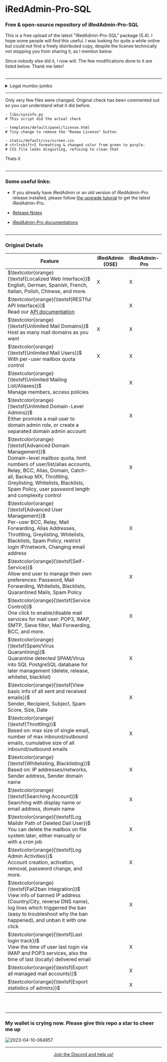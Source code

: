# iRedAdmin-Pro-SQL

### Free & open-source repository of iRedAdmin-Pro-SQL

This is a free upload of the latest "iRedAdmin-Pro-SQL" package (5.4). I hope some people will find this useful. I was looking for quite a while online but could not find a freely distributed copy, despite the license technically not stopping you from sharing it, as I mention below.

Since nobody else did it, I now will. The few modifications done to it are listed below. Thank me later! <br><br>

-----
<details>
  <summary>Legal mumbo-jumbo</summary>

  ### yoUrE brEAkInG tHE liCeNsE...

  ```console
  The client is NOT allowed to redistribute or resell iRedAdmin-Pro (...) as your own product. 
  ```
  aka. I AM allowed to redistribute iRedAdmin-Pro, acknowledging that it is their code, which I hereby do. I am not claiming this as my own product, this is their creation, not mine. I merely mirror and maintain it here, as I:
  1. Need version control etc.
  2. Like to tweak things I own, and tying into 1., I dont want to re-do my changes after every update.
  3. Disagree with the fact that you are supposed to pay for human-readable source-code.
  4. am legally not permitted from doing so, as according to the agreement I accepted at the time of purchase.
  
  ### ... aND thE nEw EulA
  
  Wrong again. In no way am I ever being told to agree to it. Furthermore, the EULA does not change the past. This is a modified, open-sourced copy of the product during a time where it was fine. Now, the new EULA would *in theory* break this for me. **HOWEVER**, I dont have to agree to it to download the update, I dont have to agree to it to install the update, and I am not asked to agree to it before usage. In fact, if git wouldnt have told me, I wouldnt even know. That being said, the EULA might as well not exist. At least thats its current legal status. This piss-poor "pweeease reawd" in the readme that nobody reads, doesnt help either. It asks you to read it, but never to accept or understand? Gosh, the legalese of some people is down atrociously bad<br><br>

  ### How about I do you one better:
  Since this project was missing any sort of proper legal protection, I could totally ruin the authors day, but I wont. What I will do however, is *add* legal garbage, so ya. have a look at the license attached to this project

</details>

-----

Only very few files were changed. Original check has been commented out so you can understand what it did before. 

```console
- libs/sysinfo.py
# This script did the actual check
  
- templates/default/panel/license.html
# Tiny change to remove the "Renew License" button
  
- static/default/css/screen.css
# ctrl+shift+I formatting & changed color from green to purple. 
# CSS file looks disgusting, refusing to clean that
```

Thats it <br><br>

-----

### Some useful links:

 - If you already have iRedAdmin or an old version of iRedAdmin-Pro release installed, please follow [the upgrade tutorial](https://docs.iredmail.org/migrate.or.upgrade.iredadmin.html) to get the latest iRedAdmin-Pro.

- [Release Notes](https://docs.iredmail.org/iredadmin-pro.releases.html)

- [iRedAdmin-Pro documentations](https://docs.iredmail.org/#iredadmin)<br><br>

-----

### Original Details

|Feature	                           | iRedAdmin (OSE) | iRedAdmin-Pro|
|------------------------------------|-----------------|--------------|
$\textcolor{orange}{\textsf{Localized Web Interface}}$<br>English, German, Spanish, French, Italian, Polish, Chinese, and more.	           |     X           |    X         |
$\textcolor{orange}{\textsf{RESTful API Interface}}$<br>Read our [API documentation](https://docs.iredmail.org/iredadmin-pro.restful.api.html) | | X |
$\textcolor{orange}{\textsf{Unlimited Mail Domains}}$<br>Host as many mail domains as you want | X | X |
$\textcolor{orange}{\textsf{Unlimited Mail Users}}$<br>With per-user mailbox quota control | X | X |
$\textcolor{orange}{\textsf{Unlimited Mailing List/Aliases}}$<br>Manage members, access policies | | X |
$\textcolor{orange}{\textsf{Unlimited Domain-Level Admins}}$<br>Either promote a mail user to domain admin role, or create a separated domain admin account		| | X |
$\textcolor{orange}{\textsf{Advanced Domain Management}}$<br>Domain-level mailbox quota, limit numbers of user/list/alias accounts, Relay, BCC, Alias, Domain, Catch-all, Backup MX, Throttling, Greylisting, Whitelists, Blacklists, Spam Policy, user password length and complexity control		| | X |
$\textcolor{orange}{\textsf{Advanced User Management}}$<br>Per-user BCC, Relay, Mail Forwarding, Alias Addresses, Throttling, Greylisting, Whitelists, Blacklists, Spam Policy, restrict login IP/network, Changing email address		| | X |
$\textcolor{orange}{\textsf{Self-Service}}$<br>Allow end user to manage their own preferences: Password, Mail Forwarding, Whitelists, Blacklists, Quarantined Mails, Spam Policy		| | X |
$\textcolor{orange}{\textsf{Service Control}}$<br>One click to enable/disable mail services for mail user: POP3, IMAP, SMTP, Sieve filter, Mail Forwarding, BCC, and more.		| | X |
$\textcolor{orange}{\textsf{Spam/Virus Quarantining}}$<br>Quarantine detected SPAM/Virus into SQL PostgreSQL database for later management (delete, release, whitelist, blacklist)		| | X |
$\textcolor{orange}{\textsf{View basic info of all sent and received emails}}$<br>Sender, Recipient, Subject, Spam Score, Size, Date | | X |
$\textcolor{orange}{\textsf{Throttling}}$<br>Based on: max size of single email, number of max inbound/outbound emails, cumulative size of all inbound/outbound emails		| | X |
$\textcolor{orange}{\textsf{Whitelisting, Blacklisting}}$<br>Based on: IP addresses/networks, Sender address, Sender domain name | | X |
$\textcolor{orange}{\textsf{Searching Account}}$<br>Searching with display name or email address, domain name | | X |
$\textcolor{orange}{\textsf{Log Maildir Path of Deleted Dail User}}$<br>You can delete the mailbox on file system later, either manually or with a cron job		| | X |
$\textcolor{orange}{\textsf{Log Admin Activities}}$<br>Account creation, activation, removal, password change, and more. | | X |
$\textcolor{orange}{\textsf{Fail2ban Integration}}$<br>View info of banned IP address (Country/City, reverse DNS name), log lines which triggerred the ban (easy to troubleshoot why the ban happened), and unban it with one click		| | X |
$\textcolor{orange}{\textsf{Last login track}}$<br>View the time of user last login via IMAP and POP3 services, also the time of last (locally) delivered email		| | X |
$\textcolor{orange}{\textsf{Export all managed mail accounts}}$| | X |
$\textcolor{orange}{\textsf{Export statistics of admins}}$| | X |

<br><br>

-----

### My wallet is crying now. Please give this repo a star to cheer me up

![2023-04-10-064957](https://user-images.githubusercontent.com/104512346/230828290-cf3aec7c-a850-494a-94f9-0f739ffc6b48.png)

----- 
<p align="center"><a href="https://discord.gg/free-tools">Join the Discord and help us!</a></p>
